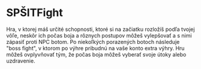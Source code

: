 # SPŠITFight

Hra, v ktorej máš určité schopnosti, ktoré si na začiatku rozložíš podľa tvojej vôľe, neskôr ich počas boja a rôznych postupov môžeš vylepšovať a s nimi zápasiť proti NPC botom. Po niekoľkých porazených botoch následuje "boss fight", v ktorom po výhre pribudnú na vaše konto extra výhry. Hru môžeš ovplyvňovať tým, že počas boja môžeš vyberať svoje útoky alebo uzdravenie.
